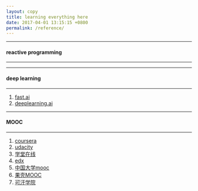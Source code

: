 ```yaml
---
layout: copy
title: learning everything here
date: 2017-04-01 13:15:15 +0800
permalink: /reference/
---
```


<style>
abbr {text-decoration: none;}
</style>
<hr><h4 class="btn btn-info btn-lg">reactive programming</h4><hr>
<hr><h4 class="btn btn-primary btn-lg">deep learning</h4><hr>
<ol class="rounded-list">
<li><a href="fast.ai" target="_blank">fast.ai</a></li>
<li><a href="deeplearning.ai" target="_blank">deeplearning.ai</a></li>
</ol>
<hr><h4 class="btn btn-info btn-lg">MOOC</h4><hr>
<ol class="rectangle-list">
<!--国外-->
<li><a href="coursera.org" target="_blank"><abbr title="我最喜欢的mooc之一">coursera</abbr></a></li>
<li><a href="udacity.com/" target="_blank">udacity</a></li>
<!--国内-->
<li><a href="http://www.xuetangx.com/" target="_blank">学堂在线</a></li>
<li><a href="https://www.edx.org/" target="_blank">edx</a></li>
<li><a href="https://www.icourse163.org/" target="_blank">中国大学mooc</a></li>
<li><a href="https://mooc.guokr.com/" target="_blank">果壳MOOC</a></li>
<li><a href="https://www.khanacademy.org/" target="_blank">可汗学院</a></li>

</ol>
